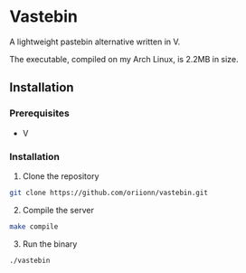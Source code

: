 # Vastebin
A lightweight pastebin alternative written in V. 

The executable, compiled on my Arch Linux, is 2.2MB in size.

## Installation
### Prerequisites
- V

### Installation
1. Clone the repository
```sh
git clone https://github.com/oriionn/vastebin.git
```

2. Compile the server
```sh
make compile
```

3. Run the binary
```sh
./vastebin
```
